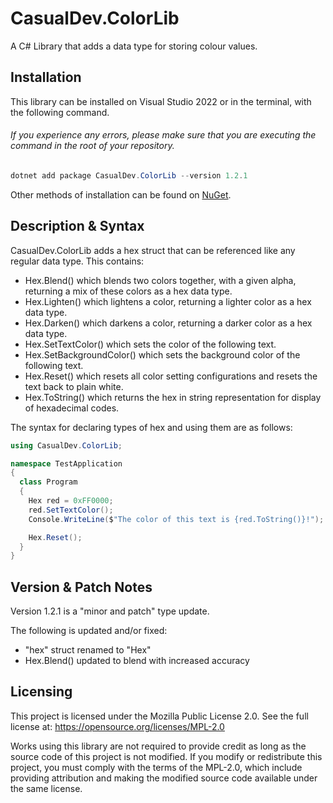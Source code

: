 # CasualDev.ColorLib
A C# Library that adds a data type for storing colour values.

## Installation
This library can be installed on Visual Studio 2022 or in the terminal, with the following command.
###### If you experience any errors, please make sure that you are executing the command in the root of your repository.

```powershell
dotnet add package CasualDev.ColorLib --version 1.2.1
```

Other methods of installation can be found on [NuGet](https://www.nuget.org/packages/CasualDev.ColorLib/).

## Description & Syntax
CasualDev.ColorLib adds a hex struct that can be referenced like any regular data type. This contains:
- Hex.Blend() which blends two colors together, with a given alpha, returning a mix of these colors as a hex data type.
- Hex.Lighten() which lightens a color, returning a lighter color as a hex data type.
- Hex.Darken() which darkens a color, returning a darker color as a hex data type.
- Hex.SetTextColor() which sets the color of the following text.
- Hex.SetBackgroundColor() which sets the background color of the following text.
- Hex.Reset() which resets all color setting configurations and resets the text back to plain white.
- Hex.ToString() which returns the hex in string representation for display of hexadecimal codes.

The syntax for declaring types of hex and using them are as follows:
```cs
using CasualDev.ColorLib;

namespace TestApplication
{
  class Program
  {
    Hex red = 0xFF0000;
    red.SetTextColor();
    Console.WriteLine($"The color of this text is {red.ToString()}!");

    Hex.Reset();
  }
}
```

## Version & Patch Notes
Version 1.2.1 is a "minor and patch" type update. 

The following is updated and/or fixed:
- "hex" struct renamed to "Hex"
- Hex.Blend() updated to blend with increased accuracy

## Licensing
This project is licensed under the Mozilla Public License 2.0.
See the full license at: https://opensource.org/licenses/MPL-2.0

Works using this library are not required to provide credit as long as the source code of this project is not modified. If you modify or redistribute this project, you must comply with the terms of the MPL-2.0, which include providing attribution and making the modified source code available under the same license.
